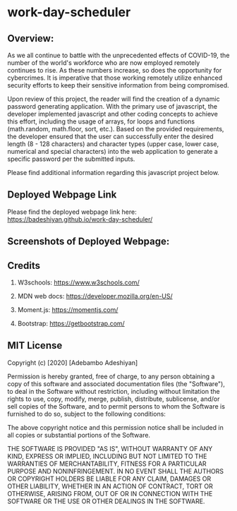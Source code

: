 # work-day-scheduler

## Overview:

As we all continue to battle with the unprecedented effects of COVID-19, the number of the world's workforce who are now employed remotely continues to rise. As these numbers increase, so does the opportunity for cybercrimes. It is imperative that those working remotely utilize enhanced security efforts to keep their sensitive information from being compromised.

Upon review of this project, the reader will find the creation of a dynamic password generating application. With the primary use of javascript, the developer implemented javascript and other coding concepts to achieve this effort, including the usage of arrays, for loops and functions (math.random, math.floor, sort, etc.). Based on the provided requirements, the developer ensured that the user can successfully enter the desired length (8 - 128 characters) and character types (upper case, lower case, numerical and special characters) into the web application to generate a specific password per the submitted inputs.

Please find additional information regarding this javascript project below.

## Deployed Webpage Link

Please find the deployed webpage link here: https://badeshiyan.github.io/work-day-scheduler/

## Screenshots of Deployed Webpage:

## Credits

1. W3schools: https://www.w3schools.com/

2. MDN web docs: https://developer.mozilla.org/en-US/

3. Moment.js: https://momentjs.com/

4. Bootstrap: https://getbootstrap.com/

## MIT License

Copyright (c) [2020] [Adebambo Adeshiyan]

Permission is hereby granted, free of charge, to any person obtaining a copy
of this software and associated documentation files (the "Software"), to deal
in the Software without restriction, including without limitation the rights
to use, copy, modify, merge, publish, distribute, sublicense, and/or sell
copies of the Software, and to permit persons to whom the Software is
furnished to do so, subject to the following conditions:

The above copyright notice and this permission notice shall be included in all
copies or substantial portions of the Software.

THE SOFTWARE IS PROVIDED "AS IS", WITHOUT WARRANTY OF ANY KIND, EXPRESS OR
IMPLIED, INCLUDING BUT NOT LIMITED TO THE WARRANTIES OF MERCHANTABILITY,
FITNESS FOR A PARTICULAR PURPOSE AND NONINFRINGEMENT. IN NO EVENT SHALL THE
AUTHORS OR COPYRIGHT HOLDERS BE LIABLE FOR ANY CLAIM, DAMAGES OR OTHER
LIABILITY, WHETHER IN AN ACTION OF CONTRACT, TORT OR OTHERWISE, ARISING FROM,
OUT OF OR IN CONNECTION WITH THE SOFTWARE OR THE USE OR OTHER DEALINGS IN THE
SOFTWARE.

```

```
